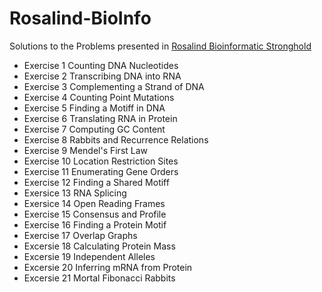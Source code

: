 # Rosalind-BioInfo
Solutions to the Problems presented in [Rosalind Bioinformatic Stronghold](http://rosalind.info/problems/tree-view/)
* Exercise 1 Counting DNA Nucleotides
* Exercise 2 Transcribing DNA into RNA
* Exercise 3 Complementing a Strand of DNA
* Exercise 4 Counting Point Mutations
* Exercise 5 Finding a Motiff in DNA
* Exercise 6 Translating RNA in Protein
* Exercise 7 Computing GC Content
* Exercise 8 Rabbits and Recurrence Relations
* Exercise 9 Mendel's First Law
* Exercise 10 Location Restriction Sites
* Exercise 11 Enumerating Gene Orders
* Exercise 12 Finding a Shared Motiff
* Exersice 13 RNA Splicing
* Exersice 14 Open Reading Frames
* Exercise 15 Consensus and Profile
* Exercise 16 Finding a Protein Motif 
* Exercise 17 Overlap Graphs
* Excersie 18 Calculating Protein Mass
* Excersie 19 Independent Alleles
* Excersie 20 Inferring mRNA from Protein
* Excersie 21 Mortal Fibonacci Rabbits
